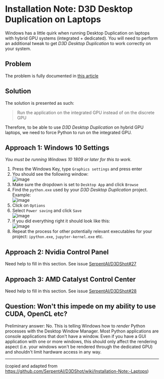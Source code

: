 # Installation Note: D3D Desktop Duplication on Laptops

Windows has a little quirk when running Desktop Duplication on laptops with hybrid GPU systems (integrated + dedicated). You will need to perform an additional tweak to get _D3D Desktop Duplication_ to work correctly on your system.

## Problem

The problem is fully documented in [this article](https://support.microsoft.com/en-us/help/3019314/error-generated-when-desktop-duplication-api-capable-application-is-ru)

## Solution

The solution is presented as such:

> Run the application on the integrated GPU instead of on the discrete GPU

Therefore, to be able to use _D3D Desktop Duplication_ on hybrid GPU laptops, we need to force Python to run on the integrated GPU.

## Approach 1: Windows 10 Settings

_You must be running Windows 10 1809 or later for this to work._

1. Press the Windows Key, type `Graphics settings` and press enter
2. You should see the following window:\
   ![image](https://user-images.githubusercontent.com/35039/84433008-a3b65d00-abfb-11ea-8343-81b8f265afc4.png)
3. Make sure the dropdown is set to `Desktop App` and click `Browse`
4. Find the `python.exe` used by your _D3D Desktop Duplication_ project. Example:\
   ![image](https://user-images.githubusercontent.com/35039/84433419-3d7e0a00-abfc-11ea-99a4-b5176535b0e5.png)
5. Click on `Options`
6. Select `Power saving` and click `Save`\
   ![image](https://user-images.githubusercontent.com/35039/84433562-7918d400-abfc-11ea-807a-e3c0b15d9fb2.png)
7. If you did everything right it should look like this:\
   ![image](https://user-images.githubusercontent.com/35039/84433706-bda46f80-abfc-11ea-9c64-a702b96095b8.png)
8. Repeat the process for other potentially relevant executables for your project: `ipython.exe`, `jupyter-kernel.exe` etc.

## Approach 2: Nvidia Control Panel

Need help to fill in this section. See issue [SerpentAI/D3DShot#27](https://github.com/SerpentAI/D3DShot/issues/27)

## Approach 3: AMD Catalyst Control Center

Need help to fill in this section. See issue [SerpentAI/D3DShot#28](https://github.com/SerpentAI/D3DShot/issues/28)

## Question: Won't this impede on my ability to use CUDA, OpenCL etc?

Preliminary answer: No. This is telling Windows how to _render_ Python processes with the Desktop Window Manager. Most Python applications are console applications that don't have a window. Even if you have a GUI application with one or more windows, this should only affect the rendering aspect (i.e. your windows won't be rendered through the dedicated GPU) and shouldn't limit hardware access in any way.

---

(copied and adapted from <https://github.com/SerpentAI/D3DShot/wiki/Installation-Note:-Laptops>)
